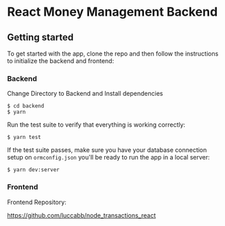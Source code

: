 # React Money Management Backend

## Getting started

To get started with the app, clone the repo and then follow the instructions to initialize the backend and frontend:

### Backend

Change Directory to Backend and Install dependencies

```
$ cd backend
$ yarn
```

Run the test suite to verify that everything is working correctly:

```
$ yarn test
```

If the test suite passes, make sure you have your database connection setup on `ormconfig.json` you'll be ready to run the app in a local server:

```
$ yarn dev:server
```

### Frontend

Frontend Repository:

https://github.com/luccabb/node_transactions_react
